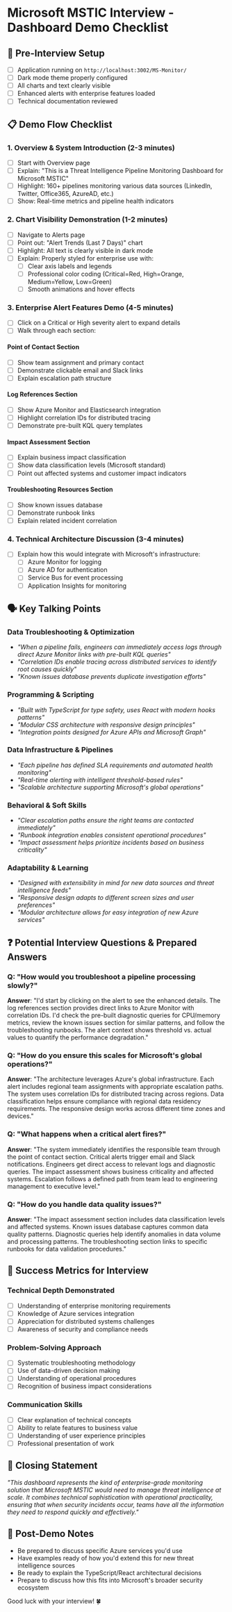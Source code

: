 # Microsoft MSTIC Interview - Dashboard Demo Checklist

## 🎯 Pre-Interview Setup
- [ ] Application running on `http://localhost:3002/MS-Monitor/`
- [ ] Dark mode theme properly configured
- [ ] All charts and text clearly visible
- [ ] Enhanced alerts with enterprise features loaded
- [ ] Technical documentation reviewed

## 📋 Demo Flow Checklist

### 1. **Overview & System Introduction** (2-3 minutes)
- [ ] Start with Overview page
- [ ] Explain: "This is a Threat Intelligence Pipeline Monitoring Dashboard for Microsoft MSTIC"
- [ ] Highlight: 160+ pipelines monitoring various data sources (LinkedIn, Twitter, Office365, AzureAD, etc.)
- [ ] Show: Real-time metrics and pipeline health indicators

### 2. **Chart Visibility Demonstration** (1-2 minutes)
- [ ] Navigate to Alerts page
- [ ] Point out: "Alert Trends (Last 7 Days)" chart
- [ ] Highlight: All text is clearly visible in dark mode
- [ ] Explain: Properly styled for enterprise use with:
  - [ ] Clear axis labels and legends
  - [ ] Professional color coding (Critical=Red, High=Orange, Medium=Yellow, Low=Green)
  - [ ] Smooth animations and hover effects

### 3. **Enterprise Alert Features Demo** (4-5 minutes)
- [ ] Click on a Critical or High severity alert to expand details
- [ ] Walk through each section:

#### **Point of Contact Section**
- [ ] Show team assignment and primary contact
- [ ] Demonstrate clickable email and Slack links
- [ ] Explain escalation path structure

#### **Log References Section**
- [ ] Show Azure Monitor and Elasticsearch integration
- [ ] Highlight correlation IDs for distributed tracing
- [ ] Demonstrate pre-built KQL query templates

#### **Impact Assessment Section**
- [ ] Explain business impact classification
- [ ] Show data classification levels (Microsoft standard)
- [ ] Point out affected systems and customer impact indicators

#### **Troubleshooting Resources Section**
- [ ] Show known issues database
- [ ] Demonstrate runbook links
- [ ] Explain related incident correlation

### 4. **Technical Architecture Discussion** (3-4 minutes)
- [ ] Explain how this would integrate with Microsoft's infrastructure:
  - [ ] Azure Monitor for logging
  - [ ] Azure AD for authentication
  - [ ] Service Bus for event processing
  - [ ] Application Insights for monitoring

## 🗣️ Key Talking Points

### **Data Troubleshooting & Optimization**
- *"When a pipeline fails, engineers can immediately access logs through direct Azure Monitor links with pre-built KQL queries"*
- *"Correlation IDs enable tracing across distributed services to identify root causes quickly"*
- *"Known issues database prevents duplicate investigation efforts"*

### **Programming & Scripting**
- *"Built with TypeScript for type safety, uses React with modern hooks patterns"*
- *"Modular CSS architecture with responsive design principles"*
- *"Integration points designed for Azure APIs and Microsoft Graph"*

### **Data Infrastructure & Pipelines**
- *"Each pipeline has defined SLA requirements and automated health monitoring"*
- *"Real-time alerting with intelligent threshold-based rules"*
- *"Scalable architecture supporting Microsoft's global operations"*

### **Behavioral & Soft Skills**
- *"Clear escalation paths ensure the right teams are contacted immediately"*
- *"Runbook integration enables consistent operational procedures"*
- *"Impact assessment helps prioritize incidents based on business criticality"*

### **Adaptability & Learning**
- *"Designed with extensibility in mind for new data sources and threat intelligence feeds"*
- *"Responsive design adapts to different screen sizes and user preferences"*
- *"Modular architecture allows for easy integration of new Azure services"*

## ❓ Potential Interview Questions & Prepared Answers

### Q: "How would you troubleshoot a pipeline processing slowly?"
**Answer**: "I'd start by clicking on the alert to see the enhanced details. The log references section provides direct links to Azure Monitor with correlation IDs. I'd check the pre-built diagnostic queries for CPU/memory metrics, review the known issues section for similar patterns, and follow the troubleshooting runbooks. The alert context shows threshold vs. actual values to quantify the performance degradation."

### Q: "How do you ensure this scales for Microsoft's global operations?"
**Answer**: "The architecture leverages Azure's global infrastructure. Each alert includes regional team assignments with appropriate escalation paths. The system uses correlation IDs for distributed tracing across regions. Data classification helps ensure compliance with regional data residency requirements. The responsive design works across different time zones and devices."

### Q: "What happens when a critical alert fires?"
**Answer**: "The system immediately identifies the responsible team through the point of contact section. Critical alerts trigger email and Slack notifications. Engineers get direct access to relevant logs and diagnostic queries. The impact assessment shows business criticality and affected systems. Escalation follows a defined path from team lead to engineering management to executive level."

### Q: "How do you handle data quality issues?"
**Answer**: "The impact assessment section includes data classification levels and affected systems. Known issues database captures common data quality patterns. Diagnostic queries help identify anomalies in data volume and processing patterns. The troubleshooting section links to specific runbooks for data validation procedures."

## 🎯 Success Metrics for Interview

### **Technical Depth Demonstrated**
- [ ] Understanding of enterprise monitoring requirements
- [ ] Knowledge of Azure services integration
- [ ] Appreciation for distributed systems challenges
- [ ] Awareness of security and compliance needs

### **Problem-Solving Approach**
- [ ] Systematic troubleshooting methodology
- [ ] Use of data-driven decision making
- [ ] Understanding of operational procedures
- [ ] Recognition of business impact considerations

### **Communication Skills**
- [ ] Clear explanation of technical concepts
- [ ] Ability to relate features to business value
- [ ] Understanding of user experience principles
- [ ] Professional presentation of work

## 🚀 Closing Statement
*"This dashboard represents the kind of enterprise-grade monitoring solution that Microsoft MSTIC would need to manage threat intelligence at scale. It combines technical sophistication with operational practicality, ensuring that when security incidents occur, teams have all the information they need to respond quickly and effectively."*

## 📝 Post-Demo Notes
- Be prepared to discuss specific Azure services you'd use
- Have examples ready of how you'd extend this for new threat intelligence sources
- Be ready to explain the TypeScript/React architectural decisions
- Prepare to discuss how this fits into Microsoft's broader security ecosystem

Good luck with your interview! 🍀
